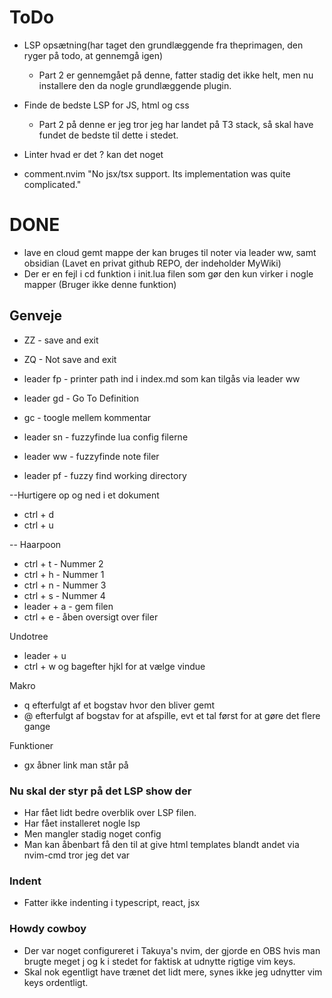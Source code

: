 # ToDo

- LSP opsætning(har taget den grundlæggende fra theprimagen, den ryger på todo, at gennemgå igen)
    - Part 2 er gennemgået på denne, fatter stadig det ikke helt, men nu installere den da nogle grundlæggende plugin.

- Finde de bedste LSP for JS, html og css
    - Part 2 på denne er jeg tror jeg har landet på T3 stack, så skal have fundet de bedste til dette i stedet.

- Linter hvad er det ? kan det noget

- comment.nvim  "No jsx/tsx support. Its implementation was quite complicated."


# DONE
- lave en cloud gemt mappe der kan bruges til noter via leader ww, samt obsidian
(Lavet en privat github REPO, der indeholder MyWiki)
- Der er en fejl i <leader>cd funktion i init.lua filen som gør den kun virker i nogle mapper
(Bruger ikke denne funktion)


## Genveje

- ZZ - save and exit
- ZQ - Not save and exit

- leader fp - printer path ind i index.md som kan tilgås via leader ww

- leader gd - Go To Definition

- gc - toogle mellem kommentar

- leader sn - fuzzyfinde lua config filerne
- leader ww - fuzzyfinde note filer
- leader pf - fuzzy find working directory

--Hurtigere op og ned i et dokument
- ctrl + d
- ctrl + u

-- Haarpoon
- ctrl + t - Nummer 2
- ctrl + h - Nummer 1
- ctrl + n - Nummer 3
- ctrl + s - Nummer 4
- leader + a - gem filen
- ctrl + e - åben oversigt over filer

Undotree
- leader + u
- ctrl + w og bagefter hjkl for at vælge vindue

Makro
- q efterfulgt af et bogstav hvor den bliver gemt
- @ efterfulgt af bogstav for at afspille, evt et tal først for at gøre det flere gange

Funktioner
- gx åbner link man står på

### Nu skal der styr på det LSP show der

- Har fået lidt bedre overblik over LSP filen.
- Har fået installeret nogle lsp
- Men mangler stadig noget config
- Man kan åbenbart få den til at give html templates blandt andet via nvim-cmd tror jeg det var

### Indent

- Fatter ikke indenting i typescript, react, jsx


### Howdy cowboy

- Der var noget configureret i Takuya's nvim, der gjorde en OBS hvis man brugte meget j og k i stedet for faktisk at udnytte rigtige vim keys.
- Skal nok egentligt have trænet det lidt mere, synes ikke jeg udnytter vim keys ordentligt.
